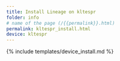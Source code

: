 ```yaml
---
title: Install Lineage on kltespr
folder: info
# name of the page (/{{permalink}}.html)
permalink: kltespr_install.html
device: kltespr
---
```

{% include templates/device_install.md %}
